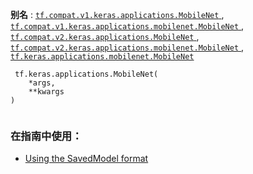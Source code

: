 **别名** : [ `tf.compat.v1.keras.applications.MobileNet` ](/api_docs/python/tf/keras/applications/MobileNet), [ `tf.compat.v1.keras.applications.mobilenet.MobileNet` ](/api_docs/python/tf/keras/applications/MobileNet), [ `tf.compat.v2.keras.applications.MobileNet` ](/api_docs/python/tf/keras/applications/MobileNet), [ `tf.compat.v2.keras.applications.mobilenet.MobileNet` ](/api_docs/python/tf/keras/applications/MobileNet), [ `tf.keras.applications.mobilenet.MobileNet` ](/api_docs/python/tf/keras/applications/MobileNet)

```
 tf.keras.applications.MobileNet(
    *args,
    **kwargs
)
 
```

### 在指南中使用：
- [Using the SavedModel format](https://tensorflow.google.cn/guide/saved_model)
